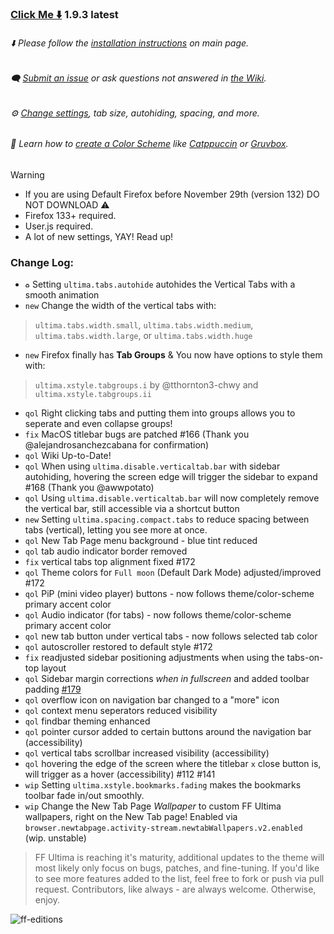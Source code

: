 ### [Click Me ⬇️](https://github.com/soulhotel/FF-ULTIMA/releases/download/1.9.3/ffultima1.9.3.zip) 1.9.3 latest

###### ⬇️ Please follow the [installation instructions](https://github.com/soulhotel/FF-ULTIMA#installation) on main page.

###### 🗨️ [Submit an issue](https://github.com/soulhotel/FF-ULTIMA/issues/new/choose) or ask questions not answered in [the Wiki](https://github.com/soulhotel/FF-ULTIMA/wiki).

###### ⚙️ [Change settings](https://github.com/soulhotel/FF-ULTIMA/wiki/Settings), tab size, autohiding, spacing, and more.

###### 🎨 Learn how to [create a Color Scheme](https://github.com/soulhotel/FF-ULTIMA/wiki/Create-a-Color-Scheme) like [Catppuccin](https://github.com/soulhotel/FF-ULTIMA/blob/next-release/theme/color-schemes/catppuccin/readme.md) or [Gruvbox](https://github.com/soulhotel/FF-ULTIMA/blob/next-release/theme/color-schemes/gruvbox-light/readme.md).

>[!WARNING]
> - If you are using Default Firefox before November 29th (version 132) DO NOT DOWNLOAD ⚠️
> - Firefox 133+ required.
> - User.js required.
> - A lot of new settings, YAY! Read up!

### Change Log:
- `♻️` Setting `ultima.tabs.autohide` autohides the Vertical Tabs with a smooth animation
- `new` Change the width of the vertical tabs with:
>`ultima.tabs.width.small`, `ultima.tabs.width.medium`, `ultima.tabs.width.large`, or `ultima.tabs.width.huge`
- `new` Firefox finally has **Tab Groups** & You now have options to style them with:
>`ultima.xstyle.tabgroups.i` by @tthornton3-chwy and `ultima.xstyle.tabgroups.ii`
- `qol` Right clicking tabs and putting them into groups allows you to seperate and even collapse groups!
- `fix` MacOS titlebar bugs are patched #166 (Thank you @alejandrosanchezcabana for confirmation)
- `qol` Wiki Up-to-Date!
- `qol` When using `ultima.disable.verticaltab.bar` with sidebar autohiding, hovering the screen edge will trigger the sidebar to expand #168 (Thank you @awwpotato)
- `qol` Using `ultima.disable.verticaltab.bar` will now completely remove the vertical bar, still accessible via a shortcut button
- `new` Setting `ultima.spacing.compact.tabs` to reduce spacing between tabs (vertical), letting you see more at once.
- `qol` New Tab Page menu background - blue tint reduced
- `qol` tab audio indicator border removed
- `fix` vertical tabs top alignment fixed #172
- `qol` Theme colors for `Full moon` (Default Dark Mode) adjusted/improved #172
- `qol` PiP (mini video player) buttons - now follows theme/color-scheme primary accent color
- `qol` Audio indicator (for tabs) - now follows theme/color-scheme primary accent color
- `qol` new tab button under vertical tabs - now follows selected tab color
- `qol` autoscroller restored to default style #172
- `fix` readjusted sidebar positioning adjustments when using the tabs-on-top layout
- `qol` Sidebar margin corrections *when in fullscreen* and added toolbar padding [#179](https://github.com/soulhotel/FF-ULTIMA/pull/179)
- `qol` overflow icon on navigation bar changed to a "more" icon
- `qol` context menu seperators reduced visibility
- `qol` findbar theming enhanced
- `qol` pointer cursor added to certain buttons around the navigation bar (accessibility)
- `qol` vertical tabs scrollbar increased visibility (accessibility)
- `qol` hovering the edge of the screen where the titlebar `x` close button is, will trigger as a hover (accessibility) #112 #141
- `wip` Setting `ultima.xstyle.bookmarks.fading` makes the bookmarks toolbar fade in/out smoothly.
- `wip` Change the New Tab Page *Wallpaper* to custom FF Ultima wallpapers, right on the New Tab page! Enabled via `browser.newtabpage.activity-stream.newtabWallpapers.v2.enabled` (wip. unstable)



> FF Ultima is reaching it's maturity, additional updates to the theme will most likely only focus on bugs, patches, and fine-tuning. If you'd like to see more features added to the list, feel free to fork or push via pull request. Contributors, like always - are always welcome. Otherwise, enjoy.

![ff-editions](https://github.com/user-attachments/assets/b7ca4a8c-1a8d-4f38-adae-be7a99b69e29)
